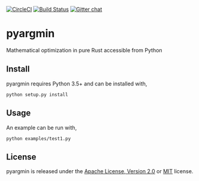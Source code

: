 [![CircleCI](https://circleci.com/gh/argmin-rs/pyargmin.svg?style=svg)](https://circleci.com/gh/argmin-rs/pyargmin)
[![Build Status](https://travis-ci.org/argmin-rs/pyargmin.svg?branch=master)](https://travis-ci.org/argmin-rs/pyargmin)
[![Gitter chat](https://badges.gitter.im/argmin-rs/community.png)](https://gitter.im/argmin-rs/community)

# pyargmin

Mathematical optimization in pure Rust accessible from Python


## Install

pyargmin requires Python 3.5+ and can be installed with,
```
python setup.py install
```

## Usage

An example can be run with,
```
python examples/test1.py
```


## License

pyargmin is released under the [Apache License, Version 2.0](./LICENSE-APACHE) or
[MIT](./LICENSE-MIT) license.
